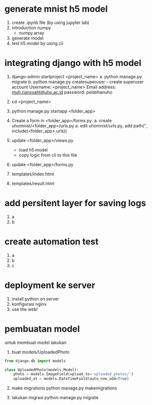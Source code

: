 
# generate mnist h5 model
1. create .ipynb file (by using jupyter lab)
2. introduction numpy
    - numpy.array
3. generate model
4. test h5 model by using cli

# integrating django with h5 model
1. django-admin startproject <project_name>
    a. python manage.py migrate
    b. python manage.py createsuperuser
        - create superuser account
            Username: <project_name>
            Email address: muh.riansyaht@uho.ac.id
            password: pelatihanuho
2. cd <project_name>
3. python manage.py startapp <folder_app>
    

4. Create a form in <folder_app>/forms.py:
    a. create uhomnist/<folder_app>/urls.py
    a. edit uhomnist/urls.py, add 
        path('', include(<folder_app>.urls))


5. update <folder_app>/views.py
    - load h5 model 
    - copy logic from cli to this file
6. update <folder_app>/forms.py
7. templates/index.html
8. templates/result.html

# add persitent layer for saving logs
1. a
2. b


# create automation test
1. a
2. b
3. c

# deployment ke server
1. install python on server
2. konfigurasi nginx
3. use the web!

# pembuatan model
untuk membuat model lakukan
1.  buat models/UploadedPhoto
```python
from django.db import models

class UploadedPhoto(models.Model):
    photo = models.ImageField(upload_to='uploaded_photos/')
    uploaded_at = models.DateTimeField(auto_now_add=True)
```
2. make migrations
python manage.py makemigrations

3. lakukan migrasi
python manage.py migrate
